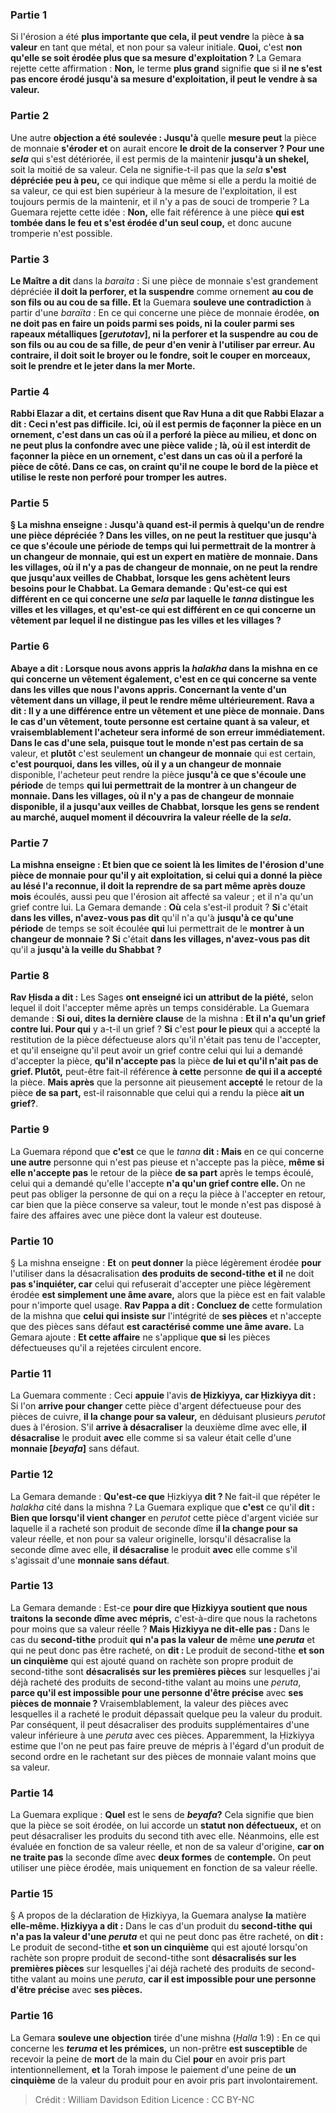 
### Partie 1
Si l'érosion a été <b>plus importante que cela, il peut vendre</b> la pièce <b>à sa valeur</b> en tant que métal, et non pour sa valeur initiale. <b>Quoi,</b> c'est <b>non qu'elle se soit érodée plus que sa mesure d'exploitation ?</b> La Gemara rejette cette affirmation : <b>Non,</b> le terme <b>plus grand</b> signifie <b>que</b> si <b>il ne s'est pas encore érodé jusqu'à sa mesure d'exploitation, il peut le vendre à sa valeur.</b>

### Partie 2
Une autre <b>objection a été soulevée : Jusqu'à</b> quelle <b>mesure peut</b> la pièce de monnaie <b>s'éroder et</b> on aurait encore <b>le droit de la conserver ? Pour une <i>sela</i></b> qui s'est détériorée, il est permis de la maintenir <b>jusqu'à un shekel,</b> soit la moitié de sa valeur. Cela ne signifie-t-il pas que</b> la <i>sela</i> <b>s'est dépréciée peu à peu,</b> ce qui indique que même si elle a perdu la moitié de sa valeur, ce qui est bien supérieur à la mesure de l'exploitation, il est toujours permis de la maintenir, et il n'y a pas de souci de tromperie ? La Guemara rejette cette idée : <b>Non,</b> elle fait référence à une pièce <b>qui est tombée dans le feu et s'est érodée d'un seul coup,</b> et donc aucune tromperie n'est possible.

### Partie 3
<b>Le Maître a dit</b> dans la <i>baraita</i> : Si une pièce de monnaie s'est grandement dépréciée <b>il doit la perforer, et la suspendre</b> comme ornement <b>au cou de son fils ou au cou de sa fille. Et</b> la Guemara <b>souleve une contradiction</b> à partir d'une <i>baraïta</i> : En ce qui concerne une pièce de monnaie érodée, <b>on ne doit pas en faire un poids parmi ses poids, ni la couler parmi ses <b>rapeaux métalliques [<i>gerutotav</i>], ni la perforer et la suspendre au cou de son fils ou au cou de sa fille,</b> de peur d'en venir à l'utiliser par erreur. <b>Au contraire,</b> il doit <b>soit le broyer</b> <b>ou le fondre</b>, <b>soit le couper</b> en morceaux, <b>soit le prendre</b> et le jeter <b>dans la mer Morte.</b>

### Partie 4
<b>Rabbi Elazar a dit, et certains disent que Rav Huna</b> a dit que <b>Rabbi Elazar a dit :</b> Ceci n'est <b>pas difficile. Ici,</b> où il est permis de façonner la pièce en un ornement, c'est dans un cas où il a perforé la pièce <b>au milieu,</b> et donc on ne peut plus la confondre avec une pièce valide ; <b>là,</b> où il est interdit de façonner la pièce en un ornement, c'est dans un cas où il a perforé la pièce <b>de côté. </b> Dans ce cas, on craint qu'il ne coupe le bord de la pièce et utilise le reste non perforé pour tromper les autres.

### Partie 5
§ La mishna enseigne : <b>Jusqu'à quand</b> est-il <b>permis</b> à quelqu'un de <b>rendre</b> une pièce dépréciée ? <b>Dans les villes,</b> on ne peut la restituer que <b>jusqu'à ce que s'écoule une période</b> de temps <b>qui</b> lui permettrait de la <b>montrer</b> <b>à un changeur de monnaie,</b> qui est un expert en matière de monnaie. <b>Dans les villages,</b> où il n'y a pas de changeur de monnaie, on ne peut la rendre que <b>jusqu'aux veilles de Chabbat,</b> lorsque les gens achètent leurs besoins pour le Chabbat. La Gemara demande : <b>Qu'est-ce qui est différent en ce qui concerne une <i>sela</i> par laquelle</b> le <i>tanna</i> <b>distingue</b> les villes et les villages, <b>et qu'est-ce qui est différent en ce qui concerne un vêtement par lequel il ne distingue pas</b> les villes et les villages ?

### Partie 6
<b>Abaye a dit : Lorsque nous avons appris</b> la <i>halakha</i> dans <b>la mishna en ce qui concerne un vêtement également,</b> c'est <b>en ce qui concerne</b> sa vente dans <b>les villes</b> que <b>nous l'avons appris</b>. Concernant la vente d'un vêtement dans un village, il peut le rendre même ultérieurement. <b>Rava a dit :</b> Il y a une différence entre un vêtement et une pièce de monnaie. Dans le cas d'un <b>vêtement, toute personne est certaine quant à sa</b> valeur, et vraisemblablement l'acheteur sera informé de son erreur immédiatement. Dans le cas d'une <b>sela</b>, puisque tout le monde n'est pas certain de sa</b> valeur, et <b>plutôt</b> c'est seulement <b>un changeur de monnaie</b> qui est certain, <b>c'est pourquoi, dans les villes, où il y a un changeur de monnaie</b> disponible, l'acheteur peut rendre la pièce <b>jusqu'à ce que s'écoule une période</b> de temps <b>qui lui permettrait de la <b>montrer</b> <b>à un changeur de monnaie. Dans les villages, où il n'y a pas de changeur de monnaie</b> disponible, il a <b>jusqu'aux veilles de Chabbat, lorsque</b> les gens <b>se rendent au marché,</b> auquel moment il découvrira la valeur réelle de la <i>sela</i>.

### Partie 7
La mishna enseigne : <b>Et</b> bien que ce soient là les limites de l'érosion d'une pièce de monnaie pour qu'il y ait exploitation, <b>si</b> celui qui a donné la pièce au lésé l'a <b>reconnue, il doit la reprendre</b> de sa part même après douze mois</b> écoulés, aussi peu que l'érosion ait affecté sa valeur ; et il n'a qu'un grief contre lui. La Gemara demande : <b>Où</b> cela s'est-il produit ? <b>Si</b> c'était <b>dans les villes, n'avez-vous pas dit</b> qu'il n'a qu'à <b>jusqu'à ce qu'une période</b> de temps se soit écoulée <b>qui</b> lui permettrait de le <b>montrer</b> <b>à un changeur de monnaie ? Si</b> c'était <b>dans les villages, n'avez-vous pas dit</b> qu'il a <b>jusqu'à la veille du Shabbat ?</b>

### Partie 8
<b>Rav Ḥisda a dit :</b> Les Sages <b>ont enseigné ici un attribut de la piété,</b> selon lequel il doit l'accepter même après un temps considérable. La Guemara demande : <b>Si oui, dites la dernière clause</b> de la mishna : <b>Et il n'a qu'un grief contre lui. Pour qui</b> y a-t-il un grief ? <b>Si</b> c'est <b>pour le pieux</b> qui a accepté la restitution de la pièce défectueuse alors qu'il n'était pas tenu de l'accepter, et qu'il enseigne qu'il peut avoir un grief contre celui qui lui a demandé d'accepter la pièce, <b>qu'il n'accepte pas</b> la pièce <b>de lui et qu'il n'ait pas de grief. Plutôt,</b> peut-être fait-il référence <b>à cette</b> personne <b>de qui il a accepté</b> la pièce. <b>Mais après</b> que la personne ait pieusement <b>accepté</b> le retour de la pièce <b>de sa part,</b> est-il raisonnable que celui qui a rendu la pièce <b>ait un grief?</b>.

### Partie 9
La Guemara répond que <b>c'est</b> ce que le <i>tanna</i> <b>dit : Mais</b> en ce qui concerne <b>une autre</b> personne qui n'est pas pieuse et n'accepte pas la pièce, <b>même si elle n'accepte pas</b> le retour de la pièce <b>de sa part</b> après le temps écoulé, celui qui a demandé qu'elle l'accepte <b>n'a qu'un grief contre elle. </b> On ne peut pas obliger la personne de qui on a reçu la pièce à l'accepter en retour, car bien que la pièce conserve sa valeur, tout le monde n'est pas disposé à faire des affaires avec une pièce dont la valeur est douteuse.

### Partie 10
§ La mishna enseigne : <b>Et</b> on <b>peut donner</b> la pièce légèrement érodée <b>pour</b> l'utiliser dans la désacralisation <b>des produits de second-tithe</b> <b>et il</b> ne doit <b>pas s'inquiéter, car</b> celui qui refuserait d'accepter une pièce légèrement érodée <b>est simplement une âme avare,</b> alors que la pièce est en fait valable pour n'importe quel usage. <b>Rav Pappa a dit : Concluez de</b> cette formulation de la mishna que <b>celui qui insiste sur</b> l'intégrité de <b>ses pièces</b> et n'accepte que des pièces sans défaut <b>est caractérisé comme une âme avare.</b> La Gemara ajoute : <b>Et cette affaire</b> ne s'applique <b>que si</b> les pièces défectueuses qu'il a rejetées circulent encore.</b>

### Partie 11
La Guemara commente : Ceci <b>appuie</b> l'avis <b>de Ḥizkiyya, car Ḥizkiyya dit :</b> Si l'on <b>arrive pour changer</b> cette pièce d'argent défectueuse pour des pièces de cuivre, <b>il la change pour sa valeur,</b> en déduisant plusieurs <i>perutot</i> dues à l'érosion. S'il <b>arrive à désacraliser</b> la deuxième dîme avec elle, <b>il désacralise</b> le produit <b>avec</b> elle comme si sa valeur était celle d'une <b>monnaie [<i>beyafa</i>]</b> sans défaut.

### Partie 12
La Gemara demande : <b>Qu'est-ce que</b> Ḥizkiyya <b>dit ? </b> Ne fait-il que répéter le <i>halakha</i> cité dans la mishna ? La Guemara explique que <b>c'est</b> ce qu'il <b>dit : Bien que lorsqu'il vient changer</b> en <i>perutot</i> cette pièce d'argent viciée sur laquelle il a racheté son produit de seconde dîme <b>il la change pour sa</b> valeur réelle, et non pour sa valeur originelle, lorsqu'il désacralise</b> la seconde dîme avec elle, <b>il désacralise</b> le produit <b>avec</b> elle comme s'il s'agissait d'une <b>monnaie sans défaut</b>.

### Partie 13
La Gemara demande : Est-ce <b>pour dire que Ḥizkiyya soutient que nous traitons la seconde dîme avec mépris,</b> c'est-à-dire que nous la rachetons pour moins que sa valeur réelle ? <b>Mais Ḥizkiyya ne dit-elle pas :</b> Dans le cas du <b>second-tithe</b> produit <b>qui n'a pas la valeur de</b> même <b>une <i>peruta</i></b> et qui ne peut donc pas être racheté, on <b>dit : </b> Le produit de second-tithe <b>et son un cinquième</b> qui est ajouté quand on rachète son propre produit de second-tithe sont <b>désacralisés sur les premières pièces</b> sur lesquelles j'ai déjà racheté des produits de second-tithe valant au moins une <i>peruta</i>, <b>parce qu'il est impossible pour une personne d'être précise</b> avec <b>ses pièces de monnaie ? </b> Vraisemblablement, la valeur des pièces avec lesquelles il a racheté le produit dépassait quelque peu la valeur du produit. Par conséquent, il peut désacraliser des produits supplémentaires d'une valeur inférieure à une <i>peruta</i> avec ces pièces. Apparemment, la Ḥizkiyya estime que l'on ne peut pas faire preuve de mépris à l'égard d'un produit de second ordre en le rachetant sur des pièces de monnaie valant moins que sa valeur.

### Partie 14
La Guemara explique : <b>Quel</b> est le sens de <b><i>beyafa</i>?</b> Cela signifie que bien que la pièce se soit érodée, on lui accorde un <b>statut non défectueux,</b> et on peut désacraliser les produits du second tith avec elle. Néanmoins, elle est évaluée en fonction de sa valeur réelle, et non de sa valeur d'origine, <b>car on ne traite pas</b> la seconde dîme avec <b>deux formes</b> de <b>contemple.</b> On peut utiliser une pièce érodée, mais uniquement en fonction de sa valeur réelle.

### Partie 15
§ A propos de la déclaration de Ḥizkiyya, la Guemara analyse <b>la</b> matière <b>elle-même. Ḥizkiyya a dit :</b> Dans le cas d'un produit du <b>second-tithe</b> <b>qui n'a pas la valeur d'une <i>peruta</i></b> et qui ne peut donc pas être racheté, on <b>dit : </b> Le produit de second-tithe <b>et son un cinquième</b> qui est ajouté lorsqu'on rachète son propre produit de second-tithe sont <b>désacralisés sur les premières pièces</b> sur lesquelles j'ai déjà racheté des produits de second-tithe valant au moins une <i>peruta</i>, <b>car il est impossible pour une personne d'être précise</b> avec <b>ses pièces. </b>

### Partie 16
La Gemara <b>souleve une objection</b> tirée d'une mishna (<i>Ḥalla</i> 1:9) : En ce qui concerne les <b><i>teruma</i> et les prémices,</b> un non-prêtre <b>est susceptible</b> de recevoir la peine de <b>mort</b> de la main du Ciel <b>pour</b> en avoir pris part</b> intentionnellement, <b>et</b> la Torah impose le paiement d'une peine de <b>un cinquième</b> de la valeur du produit pour en avoir pris part involontairement.

>Crédit : William Davidson Edition
>Licence : CC BY-NC